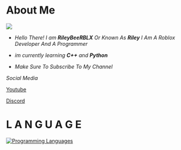 # About Me
<img src="https://readme-typing-svg.demolab.com?font=Fira+Code&pause=1000&width=435&lines=Hi+Im+RileyBeeRBLX;Lua+%26+Luau+Developer;Roblox+Developer+%2F+Programmer;Founder+Of+Blue+Hub" />

- *Hello There! I am **RileyBeeRBLX** Or Known As **Riley** I Am A Roblox Developer And A Programmer*

- *im currently learning **C++** and **Python***

- *Make Sure To Subscribe To My Channel*

*Social Media*

[Youtube](https://youtube.com/@RileyBeeRBLX4)

[Discord](https://discord.gg/EAj299X7e3)

# L A N G U A G E

[![Programming Languages](https://skillicons.dev/icons?i=js,lua,php,html)](https://skillicons.dev)
